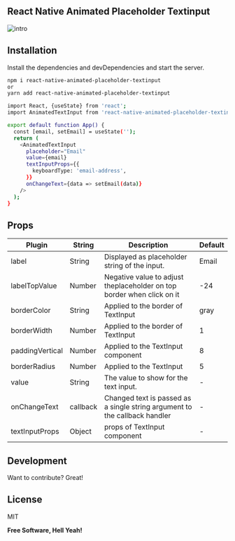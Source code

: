 ## React Native Animated Placeholder Textinput

![intro](https://user-images.githubusercontent.com/59410944/194719146-65abda20-5d0a-4c1c-bb84-a2d90787608a.gif)

## Installation

Install the dependencies and devDependencies and start the server.

```sh
npm i react-native-animated-placeholder-textinput
or
yarn add react-native-animated-placeholder-textinput
```

```sh
import React, {useState} from 'react';
import AnimatedTextInput from 'react-native-animated-placeholder-textinput';

export default function App() {
  const [email, setEmail] = useState('');
  return (
    <AnimatedTextInput
      placeholder="Email"
      value={email}
      textInputProps={{
        keyboardType: 'email-address',
      }}
      onChangeText={data => setEmail(data)}
    />
  );
}


```

## Props

| Plugin          | String   | Description                                                                | Default |
| --------------- | -------- | -------------------------------------------------------------------------- | ------- |
| label           | String   | Displayed as placeholder string of the input.                              | Email   |
| labelTopValue   | Number   | Negative value to adjust theplaceholder on top border when click on it     | -24     |
| borderColor     | String   | Applied to the border of TextInput                                         | gray    |
| borderWidth     | Number   | Applied to the border of TextInput                                         | 1       |
| paddingVertical | Number   | Applied to the TextInput component                                         | 8       |
| borderRadius    | Number   | Applied to the TextInput                                                   | 5       |
| value           | String   | The value to show for the text input.                                      | -       |
| onChangeText    | callback | Changed text is passed as a single string argument to the callback handler | -       |
| textInputProps  | Object   | props of TextInput component                                               | -       |

## Development

Want to contribute? Great!

## License

MIT

**Free Software, Hell Yeah!**
